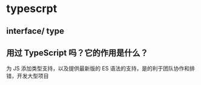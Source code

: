 # typescrpt

## interface/ type

## 用过 TypeScript 吗？它的作用是什么？

为 JS 添加类型支持，以及提供最新版的 ES 语法的支持，是的利于团队协作和排错，开发大型项目
